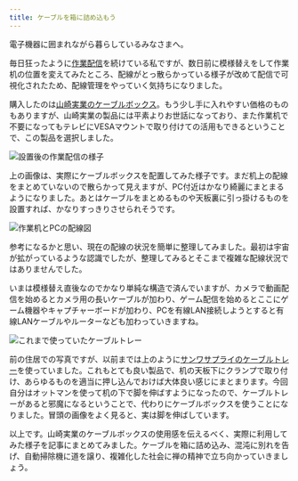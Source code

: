 ```yaml
---
title: ケーブルを箱に詰め込もう
---
```

電子機器に囲まれながら暮らしているみなさまへ。

毎日狂ったように[作業配信](https://www.youtube.com/c/r7kamura)を続けている私ですが、数日前に模様替えをして作業机の位置を変えてみたところ、配線がとっ散らかっている様子が改めて配信で可視化されたため、配線管理をやっていく気持ちになりました。

購入したのは[山崎実業のケーブルボックス](https://www.amazon.co.jp/dp/B0846DPNPP)。もう少し手に入れやすい価格のものもありますが、山崎実業の製品には平素よりお世話になっており、また作業机で不要になってもテレビにVESAマウントで取り付けての活用もできるということで、この製品を選択しました。

![](https://lh3.googleusercontent.com/docs/AG8NV2YxaeeSWBYf67A7JMcgqEanQm8ayXgGPvSFV4U8sUBZLknMb7pazHhEEKyoQaF0pRKbTXZuO5bkuc0mIlii6UZd3z3vEg9j33y6_VguV7Y4-JTxx259TPtHyKVld9osdzVslwvZKlEr5Y7XZvxFW-DkYYH_bekItq66wbFPLl1KDcBbPmmLCvz5ZtrM73EUK145mdLXoYmEo8kL4CSBRwNJuAgxssDXj0tLYWU6UcZcK18QttFpHJzwMahDv4SJqcMzcac7x0bF6bIcpHAuzMJwETUHVK-tw0Rd_wNYJL91yv1wAJu3E8xV68TxJ3wkVVRAxkkXXx08EsOO_XLgzvj6peXHk06zFGIjNEnFSeKnoxvaP_JrNZPsPSuVbFKjaD5lRWvUQ6wqf_jlNGTf74HX5Ki0DqIs-mo3_c5V0-G-sq9QXF_fEGBcX1JxIt9rR6NjOOdW1j624s9bYM7k1tTW1YjZhJ5l7oIIl2FJPReA42t7toK_GaU2FmoHpsLc5wdA0HWdJP35fVt5y-G-j6hYhfmztR6h37DzDDt7m6a50OcUgHiZLcZJjRBNVXXlDwabv-WsYw_Ho_IQVxHlaZocXra1uCW54GnC0UV5KD4F4pxTpa9VhJ6gSHn5GeDl3ufM9DUQhCJk-QrpIZwCqaR-ZkLfJzWPrwlq6zFNGP6p31bcnzmceh7ul7XPhvc8yQ9sDxGogqcAAzJoO5pP2dU_CRgeO4gGvgU5ZSm19cvAk1Hi932KxzaSv12M5hACJy7TkF6i0Us8BWd9NRLPYjh2x8F9fhErfNEcaLuSiHUOdZIyjaEZFj7oQRfrpoWTeyAIzOcywfGEHs12NUJhsQdK_xBAaU3dSUJWFAn3VGZeePqSlV_kdSsld1O4wtVfLwqVA-OppJO8FaTmrlKZt1jlv-pSGUChsrLW8s9uSwqU7MAG3MblAAJYs3dOdQ0TH9bMpVWK0rKN4hm6Tly96sXH4Xe_jnFsUrvsLSZ00Ltw6FbfLEXp3rTvKo5JGj93sIkNtYGghpjfEg7EP3hMLuiW4uCaja7H7T8TTEfmCNLPxHDk1EuHB1DKsahxecloUvx1hQUjBeCoT0p7ZyBhsfbP8LcythOH8CYG5GzA1UbC578hwHMmLpaB_LmCHGu3r7XYjDlS7fVCV74F5idbQdGY1UtIWa6SUUYNIYyMjwRNDeLFIIOfWTsUarxTcUQabRa-HUwYJQ12QJ5u7PQ_InrSaB41gRQKVG11_YYnVXjchRWi "設置後の作業配信の様子")

上の画像は、実際にケーブルボックスを配置してみた様子です。まだ机上の配線をまとめていないので散らかって見えますが、PC付近はかなり綺麗にまとまるようになりました。あとはケーブルをまとめるものや天板裏に引っ掛けるものを設置すれば、かなりすっきりさせられそうです。

![](https://lh3.googleusercontent.com/docs/AG8NV2ZL1CQsFTasydf0X0BHGvrqKr8lxCSGwmcYz9U68I4g8Rekv7zEA0nc5MueHr16a9R9ZM76ZFq0EZu5CNAnfkFs2YYT72YEjdXmczqQt7Ac9JbqSoelJZ9v_x1FKv1W_Q7Qe4BeVWs76kyplIvP97zdw584g_5MN5wnDfIcpY7k9EQPaXm2_BrGsGR5eqRL5anVT-xro0FMLna2PEwL7VlfUmkxHdawOPYXpNbddvILzhDa55-8e7fDchsKMpB66BY-_M-mhe-h5cYiUQM_2o9lBmgFg7HIjew4e4yGZXybqYotWX60srWJPPC5g0VyAPWqh0m9OYKzd7VVCtx6SgZIXVxoT32B573vDbKskv06yA-Ip7kJvlOHEjKkJeVCzbVOvC-KlxrxTXqbZ2uCb8PF-gRBFK6tXQtP_oWrEVcogtLqu5duHwQ_FQUq_5leU4u8Lwd2rIjfqccdpvop1nwJEWfah935GU-dNqqqyvY1Ba1SgPFCAC9eNqr-dKSt_Dgk5eNCgwX5uy7dkxpGqWVbEb-iBWpq7fK_MVGJPluQXT8Yq18lKmSXSKFRfpeGQxPn9aQzx-72g6KkHG6pXrjsr5kFEmZR5TcniCGEgTi_y2QicD0knYvkoPYJpLUoArJpc_41mHUmt9iPEzroY0kIkvdbIB9zzNZTEKNbvi4kkcmMXooso7ea2wxfNx77exkoPTd50ipY0rkpJ1xnJI-8_FlRTe0i5CYuSZKpymDZzMEPia4TpzzBNgNsZgwnuoXG3tbd5FN7NG9pR-kA9LK5ydMrGreG8lTTmS37MgIdvvm5dhtKGxgyNqHJJdKt7WFZ1ERpwRWQSxjHdnGoSh6b_-l_ez_VYU2eNtH3J6iVOvgz0t_Sd0WJ3oAmhdNWd37qap4OPPLZupX9sLDD_cloC02jukZZOXv0RY0FNzk8h8Oq60klw4JDN4QI8ZVLjJXruKA6eYQQWNM6qlG--jDmxGpnkLd1HRskd6-tjGUzXbpRMuThf58CTaLBVnjnVbtIM-q0D23wqN3_YzCrrxSjzYm40C0KzL7matYYPzGwZ1Kd78Ac_PT2kMD1a18-jvIpWjebfo59I-OW18gJCieqKug6WtqQAlKInKD0sonG8j1_2YypKee8NGRS5qkxd0iYktFAEidxD_EmezrNsRu_Kh4TCTNlqYNvLjPPq-GvfefAJUBKob9d-1phAHtV9Yi-prhbhtdCPTPr9c4QXLfnlrwoXEi_-Chk5P5rTCVK_ARh "作業机とPCの配線図")

参考になるかと思い、現在の配線の状況を簡単に整理してみました。最初は宇宙が拡がっているような認識でしたが、整理してみるとそこまで複雑な配線状況ではありませんでした。

いまは模様替え直後なのでかなり単純な構造で済んでいますが、カメラで動画配信を始めるとカメラ用の長いケーブルが加わり、ゲーム配信を始めるとここにゲーム機器やキャプチャーボードが加わり、PCを有線LAN接続しようとすると有線LANケーブルやルーターなども加わっていきますね。

![](https://lh3.googleusercontent.com/docs/AG8NV2aSQdtZb-cQ4h9mInp9qKg-lmHs2xLdU9U-U4NLSwdDmLdAxtsTAqtfJ4n0RYw1q4axGqylncoXrJTGZS0RdKFFrgmxv1Bgmdac8RJKSVHFU-RvEL_4GALHHeK2DaxeP1AQKyGLIK3MzivRGMDMjE7u0t-v5rK8oC4DyCWXjiWZI678RHXbCM8d-08U1eTcGcD1iDkTX_2camevT9yaRdB2WIonWZ869NpKXZUHDD6EFXKKn_ApfI4PiU8k-ndwhhuORLHuXXFHa3pxn4JSiYF4VcXot85-Q2hAqH1wbKpLG_mtMaXmLPoiS7sorpgb8hID1Cr0q93alABdocxDxHRJ3HIJGr0qLpyfWWTbQK0z82_pVnzQAGWgARReaBlzees-69_4-WylFVm_SEY3eyHIa26JmAuZp0kkj8iZoOcwzt3Eyov8iiAplFBL53YXQx_i0n8U79Bjmn_klxpXFAkUwbZWBpM39hRAno9wycCMIlIQuCuTnspLyhipGM-ddt9z-kO-9hqd2KUvNng48477IPNygxBTjA46l4IYuDFK0BB3NqXpwIgueKCf3GqQY4tLgJorCGCtp7HS6CXCZgu-X5ZGSMdbJH9gXx96yJpzz1uCQFETx7NUYqz_fgRXQiHq7C6Xpl5LvlOeESlfHSmEDsYcLBV4tApSa20Esg0SZXzJydNGSHpGEK4Ly26ayKnPdKQfiD36gFl_JYbaodY90uhD0bC7yBoaCL3IlDfsmkJ6e9JtQBdJIlu9tWwHG0er-2i7zB9aUVU9eJpbZ_506sok10MEkKLAWh6SFEPnpYucpg1dvW1ICQiDNlPDo3FQOiPCs1Fe2bSGoyZ3ptQTAyHDnkJEVhDcBpxeMueCIV1dRoYa0vj98OP5JqQXgMpyxfROcrjuPf9xpmLdMDmmO5J92shHXeIonh7I9aY5qMPxlyWPrOznR-JCpAkr2qGXJu6mOk64Utw3Ix9S9NPDcdlQX2xWdo97y-925tEUnOAnxf1NSAoG6huGp8Udqs0lBY4lpMkgPcGNMbdqibmeXTD_MA-kp1K0kszf1W-bDqHHxVzyGJl4R5zGHaEsHVbctN4z8J_DLleC4uD8eQe1agx8FOcUnVzSjKGmG_tfGyM39-HfiVg766IaxrN3rgw_qTq2uT9H8oQYjQ4faJ9Z1M_tbF-_KpyKbzvzWwPis76dLf-5WPpx52zl9GZjZH0FJ6q1iJgughYvW37TPmUzgqzGlmjzUmMvkaHP_Ido8gOz "これまで使っていたケーブルトレー")

前の住居での写真ですが、以前までは上のように[サンワサプライのケーブルトレー](https://www.amazon.co.jp/dp/B01N6B5ST9)を使っていました。これもとても良い製品で、机の天板下にクランプで取り付け、あらゆるものを適当に押し込んでおけば大体良い感じにまとまります。今回自分はオットマンを使って机の下で脚を伸ばすようになったので、ケーブルトレーがあると邪魔になるということで、代わりにケーブルボックスを使うことになりました。冒頭の画像をよく見ると、実は脚を伸ばしています。

以上です。山崎実業のケーブルボックスの使用感を伝えるべく、実際に利用してみた様子を記事にまとめてみました。ケーブルを箱に詰め込み、混沌に別れを告げ、自動掃除機に道を譲り、複雑化した社会に禅の精神で立ち向かっていきましょう。
